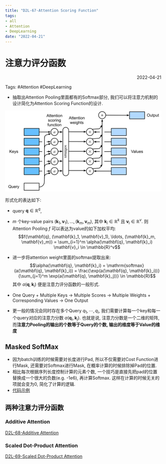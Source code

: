 ```yaml
---
title: "D2L-67-Attention Scoring Function"
tags:
- all
- Attention
- DeepLearning
date: "2022-04-21"
---
```

# 注意力评分函数

<div align="right"> 2022-04-21</div>

Tags: #Attention #DeepLearning 

- 抽取出Attention Pooling里面都有的Softmax部分, 我们可以将注意力机制的设计简化为Attention Scoring Function的设计.

![](notes/2022/2022.4/assets/attention-output%201.svg)

形式化的表达如下: 
- query $\mathbf{q} \in \mathbb{R}^q$,  
- $m$ 个key-value pairs $(\mathbf{k}_1, \mathbf{v}_1), \ldots, (\mathbf{k}_m, \mathbf{v}_m)$, 其中 $\mathbf{k}_i \in \mathbb{R}^k$ 且 $\mathbf{v}_i \in \mathbb{R}^v$.
则Attention Pooling $f$ 可以表达为value的如下加权平均: 
$$f(\mathbf{q}, (\mathbf{k}_1, \mathbf{v}_1), \ldots, (\mathbf{k}_m, \mathbf{v}_m)) = \sum_{i=1}^m \alpha(\mathbf{q}, \mathbf{k}_i) \mathbf{v}_i \in \mathbb{R}^v$$
- 进一步将attention weight里面的softmax提取出来:
$$\alpha(\mathbf{q}, \mathbf{k}_i) = \mathrm{softmax}(a(\mathbf{q}, \mathbf{k}_i)) = \frac{\exp(a(\mathbf{q}, \mathbf{k}_i))}{\sum_{j=1}^m \exp(a(\mathbf{q}, \mathbf{k}_j))} \in \mathbb{R}$$
其中 $a(\mathbf{q}, \mathbf{k}_i)$ 便是注意力评分函数的一般形式.

- One Query + Multiple Keys $\rightarrow$ Multiple Scores $\rightarrow$ Multiple Weights + Corresponding Values $\rightarrow$ One Output 

- 更一般的情况会同时存在多个Query $q_1,\cdots, q_i$, 我们需要计算每一个key和每一个query对应的注意力分数 $a(\mathbf{q}_i, \mathbf{k}_j)$. 也就是说, 注意力分数是一个二维的矩阵, 而**注意力Pooling的输出的个数等于Query的个数, 输出的维度等于Value的维度**

## Masked SoftMax
- 因为batch训练的时候需要对长度进行Pad, 所以不仅需要对Cost Function进行Mask, 还需要对Softmax进行Mask, 在概率计算的时候排除掉Pad的位置.
- 相比每次根据序列长度控制计算的元素个数, 一个技巧是直接先把pad的位置替换成一个很大的负数(e.g. -1e6), 再计算Softmax. 这样在计算的时候无关的项就会变为0, 简化了计算的逻辑.
- [代码示例](https://d2l.ai/chapter_attention-mechanisms/attention-scoring-functions.html#masked-softmax-operation)

## 两种注意力评分函数
### Additive Attention
[D2L-68-Additive Attention](notes/2022/2022.4/D2L-68-Additive%20Attention.md)

### Scaled Dot-Product Attention
[D2L-69-Scaled Dot-Product Attention](notes/2022/2022.4/D2L-69-Scaled%20Dot-Product%20Attention.md)


